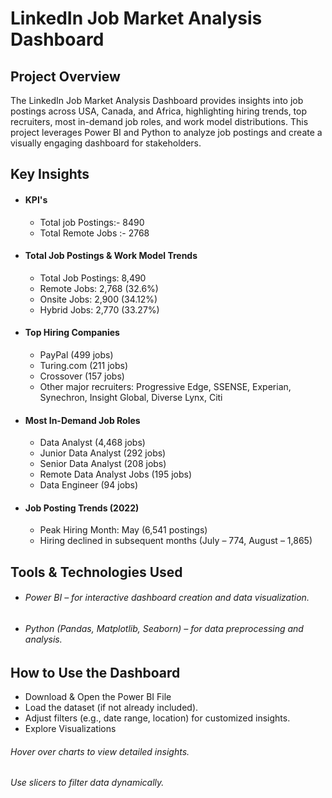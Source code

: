 # LinkedIn Job Market Analysis Dashboard

## Project Overview
The LinkedIn Job Market Analysis Dashboard provides insights into job postings across USA, Canada, and Africa, highlighting hiring trends, top recruiters, most in-demand job roles, and work model distributions. This project leverages Power BI and Python to analyze job postings and create a visually engaging dashboard for stakeholders.

## Key Insights

- #### KPI's
    - Total job Postings:- 8490
    - Total Remote Jobs :- 2768

- #### Total Job Postings & Work Model Trends
    - Total Job Postings: 8,490
    - Remote Jobs: 2,768 (32.6%)
    - Onsite Jobs: 2,900 (34.12%)
    - Hybrid Jobs: 2,770 (33.27%)

- #### Top Hiring Companies
    - PayPal (499 jobs)
    - Turing.com (211 jobs)
    - Crossover (157 jobs)
    - Other major recruiters: Progressive Edge, SSENSE, Experian, Synechron, Insight Global, Diverse Lynx, Citi

- #### Most In-Demand Job Roles
    - Data Analyst (4,468 jobs)
    - Junior Data Analyst (292 jobs)
    - Senior Data Analyst (208 jobs)
    - Remote Data Analyst Jobs (195 jobs)
    - Data Engineer (94 jobs)

- #### Job Posting Trends (2022)
    - Peak Hiring Month: May (6,541 postings)
    - Hiring declined in subsequent months (July – 774, August – 1,865)

## Tools & Technologies Used
  - ###### Power BI – for interactive dashboard creation and data visualization.
  - ###### Python (Pandas, Matplotlib, Seaborn) – for data preprocessing and analysis.

## How to Use the Dashboard
- Download & Open the Power BI File
- Load the dataset (if not already included).
- Adjust filters (e.g., date range, location) for customized insights.
- Explore Visualizations

###### Hover over charts to view detailed insights.
###### Use slicers to filter data dynamically.

